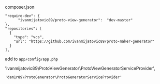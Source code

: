 
  composer.json

    "require-dev": {
          "ivanmijatovic89/proto-view-generator":  "dev-master"
  	},
    "repositories": [
      {
        "type": "vcs",
        "url": "https://github.com/ivanmijatovic89/proto-maker-generator"
      }
    ],

add to `app/config/app.php`

   'ivanmijatovic89\ProtoViewGenerator\ProtoViewGeneratorServiceProvider',
   
    'dam1r89\ProtoGenerator\ProtoGeneratorServiceProvider'
